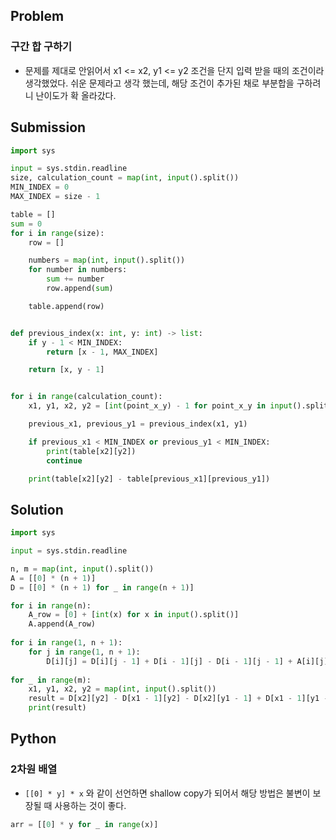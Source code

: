 ## Problem
### 구간 합 구하기
- 문제를 제대로 안읽어서 x1 <= x2, y1 <= y2 조건을 단지 입력 받을 때의 조건이라 생각했었다. 쉬운 문제라고 생각 했는데,
해당 조건이 추가된 채로 부분합을 구하려니 난이도가 확 올라갔다.

## Submission
```python
import sys

input = sys.stdin.readline
size, calculation_count = map(int, input().split())
MIN_INDEX = 0
MAX_INDEX = size - 1

table = []
sum = 0
for i in range(size):
    row = []

    numbers = map(int, input().split())
    for number in numbers:
        sum += number
        row.append(sum)

    table.append(row)


def previous_index(x: int, y: int) -> list:
    if y - 1 < MIN_INDEX:
        return [x - 1, MAX_INDEX]

    return [x, y - 1]


for i in range(calculation_count):
    x1, y1, x2, y2 = [int(point_x_y) - 1 for point_x_y in input().split()]

    previous_x1, previous_y1 = previous_index(x1, y1)

    if previous_x1 < MIN_INDEX or previous_y1 < MIN_INDEX:
        print(table[x2][y2])
        continue

    print(table[x2][y2] - table[previous_x1][previous_y1])

```

## Solution
```python
import sys

input = sys.stdin.readline

n, m = map(int, input().split())
A = [[0] * (n + 1)]
D = [[0] * (n + 1) for _ in range(n + 1)]

for i in range(n):
    A_row = [0] + [int(x) for x in input().split()]
    A.append(A_row)
    
for i in range(1, n + 1):
    for j in range(1, n + 1):
        D[i][j] = D[i][j - 1] + D[i - 1][j] - D[i - 1][j - 1] + A[i][j]
        
for _ in range(m):
    x1, y1, x2, y2 = map(int, input().split())
    result = D[x2][y2] - D[x1 - 1][y2] - D[x2][y1 - 1] + D[x1 - 1][y1 - 1]
    print(result)

```

## Python
### 2차원 배열
- `[[0] * y] * x` 와 같이 선언하면 shallow copy가 되어서 해당 방법은 불변이 보장될 때 사용하는 것이 좋다.
```python
arr = [[0] * y for _ in range(x)]
```